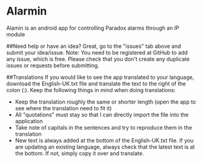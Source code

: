 # Alarmin
Alamin is an android app for controlling Paradox alarms through an IP module

##Need help or have an idea?
Great, go to the "issues" tab above and submit your idea/issue. Note: You need to be registered at GitHub to add any issue, which is free. Please check that you don't create any duplicate issues or requests before submitting.

##Translations
If you would like to see the app translated to your language, download the English-UK.txt file and translate the text to the right of the colon (:). Keep the following things in mind when doing translations:
* Keep the translation roughly the same or shorter length (open the app to see where the translation need to fit it)
* All "quotations" must stay so that I can directly import the file into the application
* Take note of capitals in the sentences and try to reproduce them in the translation
* New text is always added at the bottom of the English-UK.txt file. If you are updating an existing language, always check that the latest text is at the bottom. If not, simply copy it over and translate.
